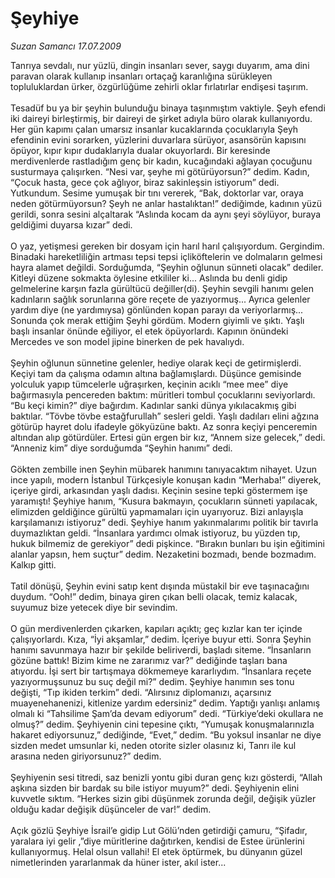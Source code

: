 # Şeyhiye

*Suzan Samancı 17.07.2009*

<div class="taraf_structure_2col_1zq">
<div class="margen_n">



 <p>Tanrıya sevdalı, nur yüzlü, dingin insanları sever, saygı duyarım, ama dini paravan olarak kullanıp insanları ortaçağ karanlığına sürükleyen topluluklardan ürker, özgürlüğüme zehirli oklar fırlatırlar endişesi taşırım. <br/><br/>Tesadüf bu ya bir şeyhin bulunduğu binaya taşınmıştım vaktiyle. Şeyh efendi iki daireyi birleştirmiş, bir daireyi de şirket adıyla büro olarak kullanıyordu. Her gün kapımı çalan umarsız insanlar kucaklarında çocuklarıyla Şeyh efendinin evini sorarken, yüzlerini duvarlara sürüyor, asansörün kapısını öpüyor, kıpır kıpır dudaklarıyla dualar okuyorlardı. Bir keresinde merdivenlerde rastladığım genç bir kadın, kucağındaki ağlayan çocuğunu susturmaya çalışırken. “Nesi var, şeyhe mi götürüyorsun?” dedim. Kadın, “Çocuk hasta, gece çok ağlıyor, biraz sakinleşsin istiyorum” dedi. Yutkundum. Sesime yumuşak bir tını vererek, “Bak, doktorlar var, oraya neden götürmüyorsun? Şeyh ne anlar hastalıktan!” dediğimde, kadının yüzü gerildi, sonra sesini alçaltarak “Aslında kocam da aynı şeyi söylüyor, buraya geldiğimi duyarsa kızar” dedi. <br/><br/>O yaz, yetişmesi gereken bir dosyam için harıl harıl çalışıyordum. Gergindim. Binadaki hareketliliğin artması tepsi tepsi içliköftelerin ve dolmaların gelmesi hayra alamet değildi. Sorduğumda, “Şeyhin oğlunun sünneti olacak” dediler. Kitleyi düzene sokmakta öylesine etkililer ki... Aslında bu denli gidip gelmelerine karşın fazla gürültücü değiller(di). Şeyhin sevgili hanımı gelen kadınların sağlık sorunlarına göre reçete de yazıyormuş... Ayrıca gelenler yardım diye (ne yardımıysa) gönlünden kopan parayı da veriyorlarmış... Sonunda çok merak ettiğim Şeyhi gördüm. Modern giyimli ve şıktı. Yaşlı başlı insanlar önünde eğiliyor, el etek öpüyorlardı. Kapının önündeki Mercedes ve son model jipine binerken de pek havalıydı. <br/><br/>Şeyhin oğlunun sünnetine gelenler, hediye olarak keçi de getirmişlerdi. Keçiyi tam da çalışma odamın altına bağlamışlardı. Düşünce gemisinde yolculuk yapıp tümcelerle uğraşırken, keçinin acıklı “mee mee” diye bağırmasıyla pencereden baktım: müritleri tombul çocuklarını seviyorlardı. “Bu keçi kimin?” diye bağırdım. Kadınlar sanki dünya yıkılacakmış gibi baktılar. “Tövbe tövbe estağfurullah” sesleri geldi. Yaşlı dadıları elini ağzına götürüp hayret dolu ifadeyle gökyüzüne baktı. Az sonra keçiyi penceremin altından alıp götürdüler. Ertesi gün ergen bir kız, “Annem size gelecek,” dedi. “Anneniz kim” diye sorduğumda “Şeyhin hanımı” dedi. <br/><br/>Gökten zembille inen Şeyhin mübarek hanımını tanıyacaktım nihayet. Uzun ince yapılı, modern İstanbul Türkçesiyle konuşan kadın “Merhaba!” diyerek, içeriye girdi, arkasından yaşlı dadısı. Keçinin sesine tepki göstermem işe yaramıştı! Şeyhiye hanım, “Kusura bakmayın, çocukların sünneti yapılacak, elimizden geldiğince gürültü yapmamaları için uyarıyoruz. Bizi anlayışla karşılamanızı istiyoruz” dedi. Şeyhiye hanım yakınmalarımı politik bir tavırla duymazlıktan geldi. “İnsanlara yardımcı olmak istiyoruz, bu yüzden tıp, hukuk bilmemiz de gerekiyor” dedi pişkince. “Bırakın bunları bu işin eğitimini alanlar yapsın, hem suçtur” dedim. Nezaketini bozmadı, bende bozmadım. Kalkıp gitti. <br/><br/>Tatil dönüşü, Şeyhin evini satıp kent dışında müstakil bir eve taşınacağını duydum. “Ooh!” dedim, binaya giren çıkan belli olacak, temiz kalacak, suyumuz bize yetecek diye bir sevindim. <br/><br/>O gün merdivenlerden çıkarken, kapıları açıktı; geç kızlar kan ter içinde çalışıyorlardı. Kıza, “İyi akşamlar,” dedim. İçeriye buyur etti. Sonra Şeyhin hanımı savunmaya hazır bir şekilde beliriverdi, başladı siteme. “İnsanların gözüne battık! Bizim kime ne zararımız var?” dediğinde taşları bana atıyordu. İşi sert bir tartışmaya dökmemeye kararlıydım. “İnsanlara reçete yazıyormuşsunuz bu suç değil mi?” dedim. Şeyhiye hanımın ses tonu değişti, “Tıp ikiden terkim” dedi. “Alırsınız diplomanızı, açarsınız muayenehanenizi, kitlenize yardım edersiniz” dedim. Yaptığı yanlışı anlamış olmalı ki “Tahsilime Şam’da devam ediyorum” dedi. “Türkiye’deki okullara ne olmuş?” dedim. Şeyhiyenin cini tepesine çıktı, “Yumuşak konuşmalarınızla hakaret ediyorsunuz,” dediğinde, “Evet,” dedim. “Bu yoksul insanlar ne diye sizden medet umsunlar ki, neden otorite sizler olasınız ki, Tanrı ile kul arasına neden giriyorsunuz?” dedim. <br/><br/>Şeyhiyenin sesi titredi, saz benizli yontu gibi duran genç kızı gösterdi, “Allah aşkına sizden bir bardak su bile istiyor muyum?” dedi. Şeyhiyenin elini kuvvetle sıktım. “Herkes sizin gibi düşünmek zorunda değil, değişik yüzler olduğu kadar değişik düşünceler de var!” dedim. <br/><br/>Açık gözlü Şeyhiye İsrail’e gidip Lut Gölü’nden getirdiği çamuru, “Şifadır, yaralara iyi gelir ,”diye müritlerine dağıtırken, kendisi de Estee ürünlerini kullanıyormuş. Helal olsun vallahi! El etek öptürmek, bu dünyanın güzel nimetlerinden yararlanmak da hüner ister, akıl ister...</p>
<br/>
<br/>
<br/>



<br/>


<div id="taraf_not">
</div>

</div>


</div>
